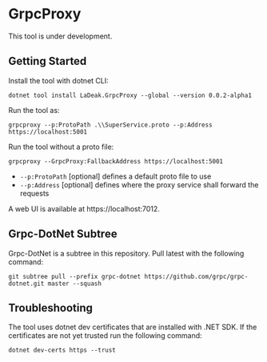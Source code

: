 # GrpcProxy

This tool is under development.

## Getting Started

Install the tool with dotnet CLI:

```
dotnet tool install LaDeak.GrpcProxy --global --version 0.0.2-alpha1
```

Run the tool as:

```
grpcproxy --p:ProtoPath .\\SuperService.proto --p:Address https://localhost:5001
```

Run the tool without a proto file:

```
grpcproxy --GrpcProxy:FallbackAddress https://localhost:5001
```

- `--p:ProtoPath` [optional] defines a default proto file to use
- `--p:Address` [optional] defines where the proxy service shall forward the requests

A web UI is available at https://localhost:7012.


## Grpc-DotNet Subtree

Grpc-DotNet is a subtree in this repository. Pull latest with the following command:

```
git subtree pull --prefix grpc-dotnet https://github.com/grpc/grpc-dotnet.git master --squash
```

## Troubleshooting

The tool uses dotnet dev certificates that are installed with .NET SDK. If the certificates are not yet trusted run the following command:

```
dotnet dev-certs https --trust
```
